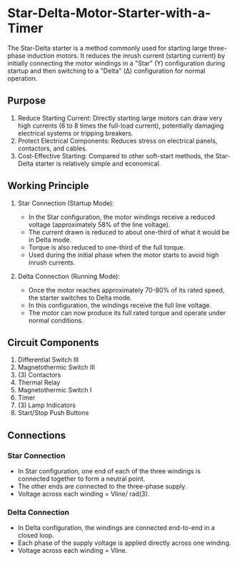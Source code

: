 # Star-Delta-Motor-Starter-with-a-Timer
The Star-Delta starter is a method commonly used for starting large three-phase induction motors. It reduces the inrush current (starting current) by initially connecting the motor windings in a "Star" (Y) configuration during startup and then switching to a "Delta" (Δ) configuration for normal operation.

## Purpose
1. Reduce Starting Current: Directly starting large motors can draw very high currents (6 to 8 times the full-load current), potentially damaging electrical systems or tripping breakers.
2. Protect Electrical Components: Reduces stress on electrical panels, contactors, and cables.
3. Cost-Effective Starting: Compared to other soft-start methods, the Star-Delta starter is relatively simple and economical.

## Working Principle
1. Star Connection (Startup Mode):
   - In the Star configuration, the motor windings receive a reduced voltage (approximately 58% of the line voltage).
   - The current drawn is reduced to about one-third of what it would be in Delta mode.
   -  Torque is also reduced to one-third of the full torque.
   -  Used during the initial phase when the motor starts to avoid high inrush currents.

2. Delta Connection (Running Mode):
   - Once the motor reaches approximately 70-80% of its rated speed, the starter switches to Delta mode.
   - In this configuration, the windings receive the full line voltage.
   - The motor can now produce its full rated torque and operate under normal conditions.

## Circuit Components
1. Differential Switch III
2. Magnetothermic Switch III
3. (3) Contactors
4. Thermal Relay
5. Magnetothermic Switch I
6. Timer
7. (3) Lamp Indicators
8. Start/Stop Push Buttons

## Connections
### Star Connection
- In Star configuration, one end of each of the three windings is connected together to form a neutral point.
- The other ends are connected to the three-phase supply.
- Voltage across each winding = Vline/ rad(3).

### Delta Connection
- In Delta configuration, the windings are connected end-to-end in a closed loop.
- Each phase of the supply voltage is applied directly across one winding.
- Voltage across each winding = Vline.

